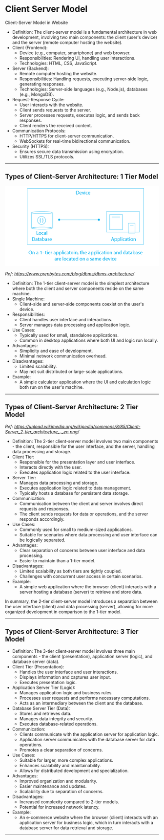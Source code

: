 # Client Server Model

Client-Server Model in Website
* Definition: The client-server model is a fundamental architecture in web development, involving two main components: the client (user's device) and the server (remote computer hosting the website).
* Client (Frontend): 
    * Device (e.g., computer, smartphone) and web browser.
    * Responsibilities: Rendering UI, handling user interactions.
    * Technologies: HTML, CSS, JavaScript.
* Server (Backend):
    * Remote computer hosting the website.
    * Responsibilities: Handling requests, executing server-side logic, generating responses.
    * Technologies: Server-side languages (e.g., Node.js), databases (e.g., MongoDB).
* Request-Response Cycle:
    * User interacts with the website.
    * Client sends requests to the server.
    * Server processes requests, executes logic, and sends back responses.
    * Client renders the received content.
* Communication Protocols:
    * HTTP/HTTPS for client-server communication.
    * WebSockets for real-time bidirectional communication.
* Security (HTTPS):
    * Ensures secure data transmission using encryption.
    * Utilizes SSL/TLS protocols.

---

## Types of Client-Server Architecture: 1 Tier Model

<img src="../images/tier1-client-server.png" alt="tier 1 client server architecture" title="tier 1 client server architecture"/>

*Ref: https://www.prepbytes.com/blog/dbms/dbms-architecture/*

* Definition: The 1-tier client-server model is the simplest architecture where both the client and server components reside on the same machine.
* Single Machine:
    * Client-side and server-side components coexist on the user's device.
* Responsibilities:
    * Client handles user interface and interactions.
    * Server manages data processing and application logic.
* Use Cases:
    * Typically used for small, standalone applications.
    * Common in desktop applications where both UI and logic run locally.
* Advantages:
    * Simplicity and ease of development.
    * Minimal network communication overhead.
* Disadvantages:
    * Limited scalability.
    * May not suit distributed or large-scale applications.
* Example: 
    * A simple calculator application where the UI and calculation logic both run on the user's machine.

---

## Types of Client-Server Architecture: 2 Tier Model

<!-- <img src="https://upload.wikimedia.org/wikipedia/commons/8/85/Client-Server_2-tier_architceture_-_en.png" alt="tier 2 client server architecture" title="tier 2 client server architecture"/> -->

*Ref: https://upload.wikimedia.org/wikipedia/commons/8/85/Client-Server_2-tier_architceture_-_en.png/*

* Definition: The 2-tier client-server model involves two main components - the client, responsible for the user interface, and the server, handling data processing and storage.
* Client Tier:
    * Responsible for the presentation layer and user interface.
    * Interacts directly with the user.
    * Executes application logic related to the user interface.
* Server Tier:
    * Manages data processing and storage.
    * Executes application logic related to data management.
    * Typically hosts a database for persistent data storage.
* Communication:
    * Communication between the client and server involves direct requests and responses.
    * The client sends requests for data or operations, and the server responds accordingly.
* Use Cases:
    * Commonly used for small to medium-sized applications.
    * Suitable for scenarios where data processing and user interface can be logically separated.
* Advantages:
    * Clear separation of concerns between user interface and data processing.
    * Easier to maintain than a 1-tier model.
* Disadvantages:
    * Limited scalability as both tiers are tightly coupled.
    * Challenges with concurrent user access in certain scenarios.
* Example:
    * A simple web application where the browser (client) interacts with a server hosting a database (server) to retrieve and store data.

In summary, the 2-tier client-server model introduces a separation between the user interface (client) and data processing (server), allowing for more organized development in comparison to the 1-tier model.

---

## Types of Client-Server Architecture: 3 Tier Model
* Definition: The 3-tier client-server model involves three main components - the client (presentation), application server (logic), and database server (data).
* Client Tier (Presentation):
    * Handles the user interface and user interactions.
    * Displays information and captures user input.
    * Executes presentation logic.
* Application Server Tier (Logic):
    * Manages application logic and business rules.
    * Processes user requests and performs necessary computations.
    * Acts as an intermediary between the client and the database.
* Database Server Tier (Data):
    * Stores and retrieves data.
    * Manages data integrity and security.
    * Executes database-related operations.
* Communication:
    * Clients communicate with the application server for application logic.
    * Application server communicates with the database server for data operations.
    * Promotes a clear separation of concerns.
* Use Cases:
    * Suitable for larger, more complex applications.
    * Enhances scalability and maintainability.
    * Allows for distributed development and specialization.
* Advantages:
    * Improved organization and modularity.
    * Easier maintenance and updates.
    * Scalability due to separation of concerns.
* Disadvantages:
    * Increased complexity compared to 2-tier models.
    * Potential for increased network latency.
* Example:
    * An e-commerce website where the browser (client) interacts with an application server for business logic, which in turn interacts with a database server for data retrieval and storage.

---

